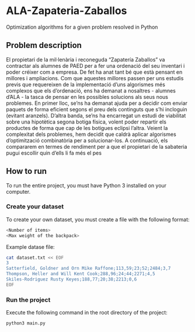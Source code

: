 # ALA-Zapateria-Zaballos
Optimization algorithms for a given problem resolved in Python

## Problem description

El propietari de la mil·lenària i reconeguda “Zapatería Zaballos” va contractar als alumnes de PAED per a fer 
una ordenació del seu inventari i poder créixer com a empresa. De fet ha anat tant bé que està pensant en 
millores  i  ampliacions.  Com  que  aquestes  millores  passen  per  uns  estudis  previs  que  requereixen  de  la 
implementació d’uns algorismes més complexos que els d’ordenació, ens ha demanat a nosaltres - alumnes 
d’ALA - la tasca de pensar en les possibles solucions als seus nous problemes. 
En primer lloc, se’ns ha demanat  ajuda per a decidir com enviar paquets de forma eficient segons  el preu 
dels continguts que s’hi incloguin (evitant aranzels). 
D’altra banda, se’ns ha encarregat un estudi de viabilitat sobre una hipotètica segona botiga física, volent 
poder repartir els productes de forma que cap de les botigues eclipsi l’altra. 
Veient la complexitat dels problemes, hem decidit que caldrà aplicar algorismes d’optimització combinatòria 
per a solucionar-los. A continuació, els compararem en termes de rendiment per a que  el propietari de la 
sabateria pugui escollir quin d’ells li fa més el pes

## How to run 
To run the entire project, you must have Python 3 installed on your computer.
### Create your dataset
To create your own dataset, you must create a file with the following format:
```bash
<Number of items>
<Max weight of the backpack>
```
Example datase file:
```bash
cat dataset.txt << EOF
3 
Satterfield, Goldner and Orn Mike Raffone;113,59;23;52;2484;3,7 
Thompson, Heller and Will Kent Cook;288,96;24;44;2271;4,5 
Skiles-Rodriguez Rusty Keyes;188,77;20;38;2213;0,6
EOF
```


### Run the project
Execute the following command in the root directory of the project:
```bash 
python3 main.py
```
